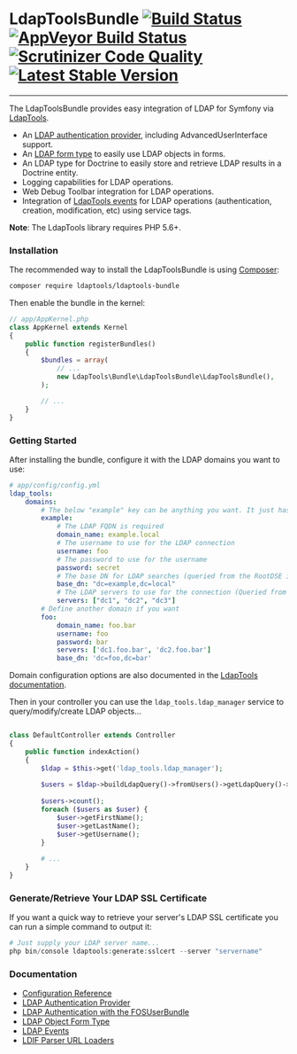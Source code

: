 # LdapToolsBundle [![Build Status](https://travis-ci.org/ldaptools/ldaptools-bundle.svg)](https://travis-ci.org/ldaptools/ldaptools-bundle) [![AppVeyor Build Status](https://ci.appveyor.com/api/projects/status/github/ldaptools/ldaptools-bundle?branch=master&svg=true)](https://ci.appveyor.com/project/ChadSikorra/ldaptools-bundle) [![Scrutinizer Code Quality](https://scrutinizer-ci.com/g/ldaptools/ldaptools-bundle/badges/quality-score.png?b=master)](https://scrutinizer-ci.com/g/ldaptools/ldaptools-bundle/?branch=master) [![Latest Stable Version](https://poser.pugx.org/ldaptools/ldaptools-bundle/v/stable.svg)](https://packagist.org/packages/ldaptools/ldaptools-bundle)
-----------

The LdapToolsBundle provides easy integration of LDAP for Symfony via [LdapTools](https://github.com/ldaptools/ldaptools).

* An [LDAP authentication provider](/Resources/doc/LDAP-Authentication-Provider.md), including AdvancedUserInterface support.
* An [LDAP form type](/Resources/doc/LDAP-Object-Form-Type.md) to easily use LDAP objects in forms.
* An LDAP type for Doctrine to easily store and retrieve LDAP results in a Doctrine entity.
* Logging capabilities for LDAP operations.
* Web Debug Toolbar integration for LDAP operations.
* Integration of [LdapTools events](/Resources/doc/LDAP-Events.md) for LDAP operations (authentication, creation, modification, etc) using service tags.

**Note**: The LdapTools library requires PHP 5.6+.

### Installation

The recommended way to install the LdapToolsBundle is using [Composer](http://getcomposer.org/download/):

```bash
composer require ldaptools/ldaptools-bundle
```

Then enable the bundle in the kernel:

```php
// app/AppKernel.php
class AppKernel extends Kernel
{
    public function registerBundles()
    {
        $bundles = array(
            // ...
            new LdapTools\Bundle\LdapToolsBundle\LdapToolsBundle(),
        );

        // ...
    }
}
```

### Getting Started

After installing the bundle, configure it with the LDAP domains you want to use:

```yaml
# app/config/config.yml
ldap_tools:
    domains:
        # The below "example" key can be anything you want. It just has to be a unique name for the YML config.
        example:
            # The LDAP FQDN is required
            domain_name: example.local
            # The username to use for the LDAP connection
            username: foo
            # The password to use for the username
            password: secret
            # The base DN for LDAP searches (queried from the RootDSE if not provided)
            base_dn: "dc=example,dc=local"
            # The LDAP servers to use for the connection (Queried from DNS if not provided)
            servers: ["dc1", "dc2", "dc3"]
        # Define another domain if you want
        foo:
            domain_name: foo.bar
            username: foo
            password: bar
            servers: ['dc1.foo.bar', 'dc2.foo.bar']
            base_dn: 'dc=foo,dc=bar'
```

Domain configuration options are also documented in the [LdapTools documentation](https://github.com/ldaptools/ldaptools/blob/master/docs/en/reference/Main-Configuration.md#domain-section).

Then in your controller you can use the `ldap_tools.ldap_manager` service to query/modify/create LDAP objects...

```php

class DefaultController extends Controller
{
    public function indexAction()
    {
        $ldap = $this->get('ldap_tools.ldap_manager');
        
        $users = $ldap->buildLdapQuery()->fromUsers()->getLdapQuery()->getResult();
        
        $users->count();
        foreach ($users as $user) {
            $user->getFirstName();
            $user->getLastName();
            $user->getUsername();
        }
        
        # ...
    }
}
```

### Generate/Retrieve Your LDAP SSL Certificate

If you want a quick way to retrieve your server's LDAP SSL certificate you can run a simple command to output it:

```php
# Just supply your LDAP server name...
php bin/console ldaptools:generate:sslcert --server "servername"
```

### Documentation

* [Configuration Reference](/Resources/doc/Configuration-Reference.md)
* [LDAP Authentication Provider](/Resources/doc/LDAP-Authentication-Provider.md)
* [LDAP Authentication with the FOSUserBundle](/Resources/doc/LDAP-Authentication-With-The-FOSUserBundle.md)
* [LDAP Object Form Type](/Resources/doc/LDAP-Object-Form-Type.md)
* [LDAP Events](/Resources/doc/LDAP-Events.md)
* [LDIF Parser URL Loaders](/Resources/doc/LDIF-Parser-URL-Loaders.md)
